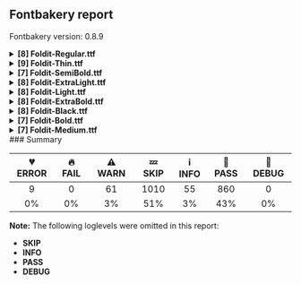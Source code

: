 ## Fontbakery report

Fontbakery version: 0.8.9

<details><summary><b>[8] Foldit-Regular.ttf</b></summary><div><details><summary>💔 <b>ERROR:</b> Check Google Fonts glyph coverage. (<a href="https://font-bakery.readthedocs.io/en/stable/fontbakery/profiles/googlefonts.html#com.google.fonts/check/glyph_coverage">com.google.fonts/check/glyph_coverage</a>)</summary><div>


* 💔 **ERROR** Failed with IndexError: list index out of range
</div></details><details><summary>⚠ <b>WARN:</b> Is there kerning info for non-ligated sequences? (<a href="https://font-bakery.readthedocs.io/en/stable/fontbakery/profiles/googlefonts.html#com.google.fonts/check/kerning_for_non_ligated_sequences">com.google.fonts/check/kerning_for_non_ligated_sequences</a>)</summary><div>


* ⚠ **WARN** GPOS table lacks kerning info for the following non-ligated sequences:

	- f + f

	- f + i

	- i + f

	- f + l

	- l + f 

	- And i + l [code: lacks-kern-info]
</div></details><details><summary>⚠ <b>WARN:</b> Ensure fonts have ScriptLangTags declared on the 'meta' table. (<a href="https://font-bakery.readthedocs.io/en/stable/fontbakery/profiles/googlefonts.html#com.google.fonts/check/meta/script_lang_tags">com.google.fonts/check/meta/script_lang_tags</a>)</summary><div>


* ⚠ **WARN** This font file does not have a 'meta' table. [code: lacks-meta-table]
</div></details><details><summary>⚠ <b>WARN:</b> Check font contains no unreachable glyphs (<a href="https://font-bakery.readthedocs.io/en/stable/fontbakery/profiles/universal.html#com.google.fonts/check/unreachable_glyphs">com.google.fonts/check/unreachable_glyphs</a>)</summary><div>


* ⚠ **WARN** The following glyphs could not be reached by codepoint or substitution rules:

	- ccedilla.color3

	- Ycircumflex.color1

	- ecaron.color0

	- c.color2

	- uni01CB.color5

	- uni1EC0.color0

	- Racute.color3

	- Hbar.color0

	- f_f_l.color9

	- one.color3 

	- And 3012 more.

Use -F or --full-lists to disable shortening of long lists.
 [code: unreachable-glyphs]
</div></details><details><summary>⚠ <b>WARN:</b> Check if each glyph has the recommended amount of contours. (<a href="https://font-bakery.readthedocs.io/en/stable/fontbakery/profiles/universal.html#com.google.fonts/check/contour_count">com.google.fonts/check/contour_count</a>)</summary><div>


* ⚠ **WARN** This font has a 'Soft Hyphen' character (codepoint 0x00AD) which is supposed to be zero-width and invisible, and is used to mark a hyphenation possibility within a word in the absence of or overriding dictionary hyphenation. It is mostly an obsolete mechanism now, and the character is only included in fonts for legacy codepage coverage. [code: softhyphen]
* ⚠ **WARN** This check inspects the glyph outlines and detects the total number of contours in each of them. The expected values are infered from the typical ammounts of contours observed in a large collection of reference font families. The divergences listed below may simply indicate a significantly different design on some of your glyphs. On the other hand, some of these may flag actual bugs in the font such as glyphs mapped to an incorrect codepoint. Please consider reviewing the design and codepoint assignment of these to make sure they are correct.

The following glyphs do not have the recommended number of contours:

	- Glyph name: one	Contours detected: 2	Expected: 1

	- Glyph name: b	Contours detected: 1	Expected: 2

	- Glyph name: q	Contours detected: 1	Expected: 2

	- Glyph name: section	Contours detected: 1	Expected: 2

	- Glyph name: uni00AD	Contours detected: 1	Expected: 0

	- Glyph name: uni20A9	Contours detected: 6	Expected: 1, 3, 4 or 7

	- Glyph name: b	Contours detected: 1	Expected: 2

	- Glyph name: one	Contours detected: 2	Expected: 1

	- Glyph name: q	Contours detected: 1	Expected: 2

	- Glyph name: section	Contours detected: 1	Expected: 2

	- Glyph name: uni00AD	Contours detected: 1	Expected: 0 

	- And Glyph name: uni20A9	Contours detected: 6	Expected: 1, 3, 4 or 7
 [code: contour-count]
</div></details><details><summary>⚠ <b>WARN:</b> Ensure dotted circle glyph is present and can attach marks. (<a href="https://font-bakery.readthedocs.io/en/stable/fontbakery/profiles/universal.html#com.google.fonts/check/dotted_circle">com.google.fonts/check/dotted_circle</a>)</summary><div>


* ⚠ **WARN** No dotted circle glyph present [code: missing-dotted-circle]
</div></details><details><summary>⚠ <b>WARN:</b> Do outlines contain any jaggy segments? (<a href="https://font-bakery.readthedocs.io/en/stable/fontbakery/profiles/<Section: Outline Correctness Checks>.html#com.google.fonts/check/outline_jaggy_segments">com.google.fonts/check/outline_jaggy_segments</a>)</summary><div>


* ⚠ **WARN** The following glyphs have jaggy segments:

	* colonmonetary (U+20A1): L<<137.0,623.0>--<137.0,100.0>>/L<<137.0,100.0>--<212.0,623.0>> = 8.160774610065934 [code: found-jaggy-segments]
</div></details><details><summary>⚠ <b>WARN:</b> Do outlines contain any semi-vertical or semi-horizontal lines? (<a href="https://font-bakery.readthedocs.io/en/stable/fontbakery/profiles/<Section: Outline Correctness Checks>.html#com.google.fonts/check/outline_semi_vertical">com.google.fonts/check/outline_semi_vertical</a>)</summary><div>


* ⚠ **WARN** The following glyphs have semi-vertical/semi-horizontal lines:

	* M (U+004D): L<<593.0,702.0>--<590.0,0.0>>

	* b (U+0062): L<<134.0,748.0>--<135.0,85.0>>

	* dollar (U+0024): L<<260.0,328.0>--<261.0,85.0>>

	* franc (U+20A3): L<<265.0,170.0>--<150.0,169.0>>

	* plusminus (U+00B1): L<<373.0,171.0>--<45.0,170.0>>

	* q (U+0071): L<<256.0,-200.0>--<255.0,343.0>>

	* sterling (U+00A3): L<<447.0,349.0>--<200.0,348.0>>

	* trademark (U+2122): L<<472.0,442.0>--<471.0,618.0>>

	* uni20BC (U+20BC): L<<182.0,77.0>--<181.0,623.0>>

	* uni20BC (U+20BC): L<<263.0,623.0>--<264.0,100.0>>

	* yen (U+00A5): L<<33.0,247.0>--<166.0,248.0>> 

	* And yen (U+00A5): L<<33.0,336.0>--<164.0,337.0>> [code: found-semi-vertical]
</div></details><br></div></details><details><summary><b>[9] Foldit-Thin.ttf</b></summary><div><details><summary>💔 <b>ERROR:</b> Check Google Fonts glyph coverage. (<a href="https://font-bakery.readthedocs.io/en/stable/fontbakery/profiles/googlefonts.html#com.google.fonts/check/glyph_coverage">com.google.fonts/check/glyph_coverage</a>)</summary><div>


* 💔 **ERROR** Failed with IndexError: list index out of range
</div></details><details><summary>⚠ <b>WARN:</b> Is there kerning info for non-ligated sequences? (<a href="https://font-bakery.readthedocs.io/en/stable/fontbakery/profiles/googlefonts.html#com.google.fonts/check/kerning_for_non_ligated_sequences">com.google.fonts/check/kerning_for_non_ligated_sequences</a>)</summary><div>


* ⚠ **WARN** GPOS table lacks kerning info for the following non-ligated sequences:

	- f + f

	- f + i

	- i + f

	- f + l

	- l + f 

	- And i + l [code: lacks-kern-info]
</div></details><details><summary>⚠ <b>WARN:</b> Ensure fonts have ScriptLangTags declared on the 'meta' table. (<a href="https://font-bakery.readthedocs.io/en/stable/fontbakery/profiles/googlefonts.html#com.google.fonts/check/meta/script_lang_tags">com.google.fonts/check/meta/script_lang_tags</a>)</summary><div>


* ⚠ **WARN** This font file does not have a 'meta' table. [code: lacks-meta-table]
</div></details><details><summary>⚠ <b>WARN:</b> Check font contains no unreachable glyphs (<a href="https://font-bakery.readthedocs.io/en/stable/fontbakery/profiles/universal.html#com.google.fonts/check/unreachable_glyphs">com.google.fonts/check/unreachable_glyphs</a>)</summary><div>


* ⚠ **WARN** The following glyphs could not be reached by codepoint or substitution rules:

	- ccedilla.color3

	- Ycircumflex.color1

	- ecaron.color0

	- c.color2

	- uni01CB.color5

	- uni1EC0.color0

	- Racute.color3

	- Hbar.color0

	- f_f_l.color9

	- one.color3 

	- And 3012 more.

Use -F or --full-lists to disable shortening of long lists.
 [code: unreachable-glyphs]
</div></details><details><summary>⚠ <b>WARN:</b> Check if each glyph has the recommended amount of contours. (<a href="https://font-bakery.readthedocs.io/en/stable/fontbakery/profiles/universal.html#com.google.fonts/check/contour_count">com.google.fonts/check/contour_count</a>)</summary><div>


* ⚠ **WARN** This font has a 'Soft Hyphen' character (codepoint 0x00AD) which is supposed to be zero-width and invisible, and is used to mark a hyphenation possibility within a word in the absence of or overriding dictionary hyphenation. It is mostly an obsolete mechanism now, and the character is only included in fonts for legacy codepage coverage. [code: softhyphen]
* ⚠ **WARN** This check inspects the glyph outlines and detects the total number of contours in each of them. The expected values are infered from the typical ammounts of contours observed in a large collection of reference font families. The divergences listed below may simply indicate a significantly different design on some of your glyphs. On the other hand, some of these may flag actual bugs in the font such as glyphs mapped to an incorrect codepoint. Please consider reviewing the design and codepoint assignment of these to make sure they are correct.

The following glyphs do not have the recommended number of contours:

	- Glyph name: at	Contours detected: 1	Expected: 2

	- Glyph name: uni00AD	Contours detected: 1	Expected: 0

	- Glyph name: at	Contours detected: 1	Expected: 2 

	- And Glyph name: uni00AD	Contours detected: 1	Expected: 0
 [code: contour-count]
</div></details><details><summary>⚠ <b>WARN:</b> Ensure dotted circle glyph is present and can attach marks. (<a href="https://font-bakery.readthedocs.io/en/stable/fontbakery/profiles/universal.html#com.google.fonts/check/dotted_circle">com.google.fonts/check/dotted_circle</a>)</summary><div>


* ⚠ **WARN** No dotted circle glyph present [code: missing-dotted-circle]
</div></details><details><summary>⚠ <b>WARN:</b> Do any segments have colinear vectors? (<a href="https://font-bakery.readthedocs.io/en/stable/fontbakery/profiles/<Section: Outline Correctness Checks>.html#com.google.fonts/check/outline_colinear_vectors">com.google.fonts/check/outline_colinear_vectors</a>)</summary><div>


* ⚠ **WARN** The following glyphs have colinear vectors:

	* Abreve (U+0102): L<<110.0,781.0>--<91.0,803.0>> -> L<<91.0,803.0>--<60.0,839.0>>

	* Abreve (U+0102): L<<216.0,839.0>--<185.0,803.0>> -> L<<185.0,803.0>--<166.0,781.0>>

	* Ebreve (U+0114): L<<110.0,781.0>--<91.0,803.0>> -> L<<91.0,803.0>--<60.0,839.0>>

	* Ebreve (U+0114): L<<216.0,839.0>--<185.0,803.0>> -> L<<185.0,803.0>--<166.0,781.0>>

	* Gbreve (U+011E): L<<110.0,781.0>--<91.0,803.0>> -> L<<91.0,803.0>--<60.0,839.0>>

	* Gbreve (U+011E): L<<216.0,839.0>--<185.0,803.0>> -> L<<185.0,803.0>--<166.0,781.0>>

	* Ibreve (U+012C): L<<193.0,839.0>--<162.0,803.0>> -> L<<162.0,803.0>--<143.0,781.0>>

	* Ibreve (U+012C): L<<87.0,781.0>--<68.0,803.0>> -> L<<68.0,803.0>--<37.0,839.0>>

	* Lcaron (U+013D): L<<151.0,700.0>--<151.0,699.0>> -> L<<151.0,699.0>--<146.0,570.0>>

	* M (U+004D): L<<343.0,703.0>--<356.0,695.0>> -> L<<356.0,695.0>--<365.0,690.0>> 

	* And 73 more.

Use -F or --full-lists to disable shortening of long lists. [code: found-colinear-vectors]
</div></details><details><summary>⚠ <b>WARN:</b> Do outlines contain any jaggy segments? (<a href="https://font-bakery.readthedocs.io/en/stable/fontbakery/profiles/<Section: Outline Correctness Checks>.html#com.google.fonts/check/outline_jaggy_segments">com.google.fonts/check/outline_jaggy_segments</a>)</summary><div>


* ⚠ **WARN** The following glyphs have jaggy segments:

	* M (U+004D): L<<197.0,-3.0>--<77.0,582.0>>/L<<77.0,582.0>--<77.0,0.0>> = 11.592175410291073

	* M (U+004D): L<<342.0,0.0>--<342.0,579.0>>/L<<342.0,579.0>--<221.0,-3.0>> = 11.744699097555973

	* V (U+0056): L<<47.0,700.0>--<119.0,98.0>>/L<<119.0,98.0>--<183.0,700.0>> = 12.888706108187892

	* colonmonetary (U+20A1): L<<82.0,676.0>--<82.0,377.0>>/L<<82.0,377.0>--<116.0,676.0>> = 6.4873732411041445

	* oslash (U+00F8): L<<124.0,24.0>--<124.0,301.0>>/L<<124.0,301.0>--<74.0,86.0>> = 13.091893064346833

	* oslash (U+00F8): L<<74.0,476.0>--<74.0,177.0>>/L<<74.0,177.0>--<124.0,392.0>> = 13.091893064346833

	* oslashacute (U+01FF): L<<124.0,24.0>--<124.0,301.0>>/L<<124.0,301.0>--<74.0,86.0>> = 13.091893064346833

	* oslashacute (U+01FF): L<<74.0,476.0>--<74.0,177.0>>/L<<74.0,177.0>--<124.0,392.0>> = 13.091893064346833

	* zero (U+0030): L<<200.0,24.0>--<77.0,618.0>>/L<<77.0,618.0>--<77.0,24.0>> = 11.698937608802657 

	* And zero (U+0030): L<<94.0,646.0>--<213.0,73.0>>/L<<213.0,73.0>--<213.0,646.0>> = 11.732346787462378 [code: found-jaggy-segments]
</div></details><details><summary>⚠ <b>WARN:</b> Do outlines contain any semi-vertical or semi-horizontal lines? (<a href="https://font-bakery.readthedocs.io/en/stable/fontbakery/profiles/<Section: Outline Correctness Checks>.html#com.google.fonts/check/outline_semi_vertical">com.google.fonts/check/outline_semi_vertical</a>)</summary><div>


* ⚠ **WARN** The following glyphs have semi-vertical/semi-horizontal lines:

	* Euro (U+20AC): L<<132.0,353.0>--<252.0,354.0>>

	* Euro (U+20AC): L<<132.0,442.0>--<252.0,443.0>>

	* Euro (U+20AC): L<<275.0,330.0>--<132.0,329.0>>

	* Euro (U+20AC): L<<275.0,419.0>--<132.0,418.0>>

	* dollar (U+0024): L<<114.0,24.0>--<113.0,353.0>>

	* g (U+0067): L<<147.0,476.0>--<146.0,-177.0>>

	* gbreve (U+011F): L<<147.0,476.0>--<146.0,-177.0>>

	* gcaron (U+01E7): L<<147.0,476.0>--<146.0,-177.0>>

	* gcircumflex (U+011D): L<<147.0,476.0>--<146.0,-177.0>>

	* gdotaccent (U+0121): L<<147.0,476.0>--<146.0,-177.0>> 

	* And 17 more.

Use -F or --full-lists to disable shortening of long lists. [code: found-semi-vertical]
</div></details><br></div></details><details><summary><b>[7] Foldit-SemiBold.ttf</b></summary><div><details><summary>💔 <b>ERROR:</b> Check Google Fonts glyph coverage. (<a href="https://font-bakery.readthedocs.io/en/stable/fontbakery/profiles/googlefonts.html#com.google.fonts/check/glyph_coverage">com.google.fonts/check/glyph_coverage</a>)</summary><div>


* 💔 **ERROR** Failed with IndexError: list index out of range
</div></details><details><summary>⚠ <b>WARN:</b> Is there kerning info for non-ligated sequences? (<a href="https://font-bakery.readthedocs.io/en/stable/fontbakery/profiles/googlefonts.html#com.google.fonts/check/kerning_for_non_ligated_sequences">com.google.fonts/check/kerning_for_non_ligated_sequences</a>)</summary><div>


* ⚠ **WARN** GPOS table lacks kerning info for the following non-ligated sequences:

	- f + f

	- f + i

	- i + f

	- f + l

	- l + f 

	- And i + l [code: lacks-kern-info]
</div></details><details><summary>⚠ <b>WARN:</b> Ensure fonts have ScriptLangTags declared on the 'meta' table. (<a href="https://font-bakery.readthedocs.io/en/stable/fontbakery/profiles/googlefonts.html#com.google.fonts/check/meta/script_lang_tags">com.google.fonts/check/meta/script_lang_tags</a>)</summary><div>


* ⚠ **WARN** This font file does not have a 'meta' table. [code: lacks-meta-table]
</div></details><details><summary>⚠ <b>WARN:</b> Check font contains no unreachable glyphs (<a href="https://font-bakery.readthedocs.io/en/stable/fontbakery/profiles/universal.html#com.google.fonts/check/unreachable_glyphs">com.google.fonts/check/unreachable_glyphs</a>)</summary><div>


* ⚠ **WARN** The following glyphs could not be reached by codepoint or substitution rules:

	- ccedilla.color3

	- Ycircumflex.color1

	- ecaron.color0

	- c.color2

	- uni01CB.color5

	- uni1EC0.color0

	- Racute.color3

	- Hbar.color0

	- f_f_l.color9

	- one.color3 

	- And 3012 more.

Use -F or --full-lists to disable shortening of long lists.
 [code: unreachable-glyphs]
</div></details><details><summary>⚠ <b>WARN:</b> Check if each glyph has the recommended amount of contours. (<a href="https://font-bakery.readthedocs.io/en/stable/fontbakery/profiles/universal.html#com.google.fonts/check/contour_count">com.google.fonts/check/contour_count</a>)</summary><div>


* ⚠ **WARN** This font has a 'Soft Hyphen' character (codepoint 0x00AD) which is supposed to be zero-width and invisible, and is used to mark a hyphenation possibility within a word in the absence of or overriding dictionary hyphenation. It is mostly an obsolete mechanism now, and the character is only included in fonts for legacy codepage coverage. [code: softhyphen]
* ⚠ **WARN** This check inspects the glyph outlines and detects the total number of contours in each of them. The expected values are infered from the typical ammounts of contours observed in a large collection of reference font families. The divergences listed below may simply indicate a significantly different design on some of your glyphs. On the other hand, some of these may flag actual bugs in the font such as glyphs mapped to an incorrect codepoint. Please consider reviewing the design and codepoint assignment of these to make sure they are correct.

The following glyphs do not have the recommended number of contours:

	- Glyph name: one	Contours detected: 2	Expected: 1

	- Glyph name: b	Contours detected: 1	Expected: 2

	- Glyph name: q	Contours detected: 1	Expected: 2

	- Glyph name: uni00AD	Contours detected: 1	Expected: 0

	- Glyph name: uni20A6	Contours detected: 4	Expected: 1, 3 or 5

	- Glyph name: uni20A9	Contours detected: 5	Expected: 1, 3, 4 or 7

	- Glyph name: b	Contours detected: 1	Expected: 2

	- Glyph name: one	Contours detected: 2	Expected: 1

	- Glyph name: q	Contours detected: 1	Expected: 2

	- Glyph name: uni00AD	Contours detected: 1	Expected: 0

	- Glyph name: uni20A6	Contours detected: 4	Expected: 1, 3 or 5 

	- And Glyph name: uni20A9	Contours detected: 5	Expected: 1, 3, 4 or 7
 [code: contour-count]
</div></details><details><summary>⚠ <b>WARN:</b> Ensure dotted circle glyph is present and can attach marks. (<a href="https://font-bakery.readthedocs.io/en/stable/fontbakery/profiles/universal.html#com.google.fonts/check/dotted_circle">com.google.fonts/check/dotted_circle</a>)</summary><div>


* ⚠ **WARN** No dotted circle glyph present [code: missing-dotted-circle]
</div></details><details><summary>⚠ <b>WARN:</b> Do outlines contain any semi-vertical or semi-horizontal lines? (<a href="https://font-bakery.readthedocs.io/en/stable/fontbakery/profiles/<Section: Outline Correctness Checks>.html#com.google.fonts/check/outline_semi_vertical">com.google.fonts/check/outline_semi_vertical</a>)</summary><div>


* ⚠ **WARN** The following glyphs have semi-vertical/semi-horizontal lines:

	* M (U+004D): L<<755.0,711.0>--<751.0,0.0>>

	* dollar (U+0024): L<<348.0,309.0>--<349.0,129.0>>

	* franc (U+20A3): L<<327.0,156.0>--<192.0,155.0>>

	* g (U+0067): L<<471.0,385.0>--<470.0,-142.0>>

	* gbreve (U+011F): L<<471.0,385.0>--<470.0,-142.0>>

	* gcaron (U+01E7): L<<471.0,385.0>--<470.0,-142.0>>

	* gcircumflex (U+011D): L<<471.0,385.0>--<470.0,-142.0>>

	* gdotaccent (U+0121): L<<471.0,385.0>--<470.0,-142.0>>

	* greaterequal (U+2265): L<<466.0,112.0>--<40.0,113.0>>

	* k (U+006B): L<<176.0,761.0>--<177.0,0.0>> 

	* And 26 more.

Use -F or --full-lists to disable shortening of long lists. [code: found-semi-vertical]
</div></details><br></div></details><details><summary><b>[8] Foldit-ExtraLight.ttf</b></summary><div><details><summary>💔 <b>ERROR:</b> Check Google Fonts glyph coverage. (<a href="https://font-bakery.readthedocs.io/en/stable/fontbakery/profiles/googlefonts.html#com.google.fonts/check/glyph_coverage">com.google.fonts/check/glyph_coverage</a>)</summary><div>


* 💔 **ERROR** Failed with IndexError: list index out of range
</div></details><details><summary>⚠ <b>WARN:</b> Is there kerning info for non-ligated sequences? (<a href="https://font-bakery.readthedocs.io/en/stable/fontbakery/profiles/googlefonts.html#com.google.fonts/check/kerning_for_non_ligated_sequences">com.google.fonts/check/kerning_for_non_ligated_sequences</a>)</summary><div>


* ⚠ **WARN** GPOS table lacks kerning info for the following non-ligated sequences:

	- f + f

	- f + i

	- i + f

	- f + l

	- l + f 

	- And i + l [code: lacks-kern-info]
</div></details><details><summary>⚠ <b>WARN:</b> Ensure fonts have ScriptLangTags declared on the 'meta' table. (<a href="https://font-bakery.readthedocs.io/en/stable/fontbakery/profiles/googlefonts.html#com.google.fonts/check/meta/script_lang_tags">com.google.fonts/check/meta/script_lang_tags</a>)</summary><div>


* ⚠ **WARN** This font file does not have a 'meta' table. [code: lacks-meta-table]
</div></details><details><summary>⚠ <b>WARN:</b> Check font contains no unreachable glyphs (<a href="https://font-bakery.readthedocs.io/en/stable/fontbakery/profiles/universal.html#com.google.fonts/check/unreachable_glyphs">com.google.fonts/check/unreachable_glyphs</a>)</summary><div>


* ⚠ **WARN** The following glyphs could not be reached by codepoint or substitution rules:

	- ccedilla.color3

	- Ycircumflex.color1

	- ecaron.color0

	- c.color2

	- uni01CB.color5

	- uni1EC0.color0

	- Racute.color3

	- Hbar.color0

	- f_f_l.color9

	- one.color3 

	- And 3012 more.

Use -F or --full-lists to disable shortening of long lists.
 [code: unreachable-glyphs]
</div></details><details><summary>⚠ <b>WARN:</b> Check if each glyph has the recommended amount of contours. (<a href="https://font-bakery.readthedocs.io/en/stable/fontbakery/profiles/universal.html#com.google.fonts/check/contour_count">com.google.fonts/check/contour_count</a>)</summary><div>


* ⚠ **WARN** This font has a 'Soft Hyphen' character (codepoint 0x00AD) which is supposed to be zero-width and invisible, and is used to mark a hyphenation possibility within a word in the absence of or overriding dictionary hyphenation. It is mostly an obsolete mechanism now, and the character is only included in fonts for legacy codepage coverage. [code: softhyphen]
* ⚠ **WARN** This check inspects the glyph outlines and detects the total number of contours in each of them. The expected values are infered from the typical ammounts of contours observed in a large collection of reference font families. The divergences listed below may simply indicate a significantly different design on some of your glyphs. On the other hand, some of these may flag actual bugs in the font such as glyphs mapped to an incorrect codepoint. Please consider reviewing the design and codepoint assignment of these to make sure they are correct.

The following glyphs do not have the recommended number of contours:

	- Glyph name: one	Contours detected: 2	Expected: 1

	- Glyph name: b	Contours detected: 1	Expected: 2

	- Glyph name: q	Contours detected: 1	Expected: 2

	- Glyph name: uni00AD	Contours detected: 1	Expected: 0

	- Glyph name: b	Contours detected: 1	Expected: 2

	- Glyph name: one	Contours detected: 2	Expected: 1

	- Glyph name: q	Contours detected: 1	Expected: 2 

	- And Glyph name: uni00AD	Contours detected: 1	Expected: 0
 [code: contour-count]
</div></details><details><summary>⚠ <b>WARN:</b> Ensure dotted circle glyph is present and can attach marks. (<a href="https://font-bakery.readthedocs.io/en/stable/fontbakery/profiles/universal.html#com.google.fonts/check/dotted_circle">com.google.fonts/check/dotted_circle</a>)</summary><div>


* ⚠ **WARN** No dotted circle glyph present [code: missing-dotted-circle]
</div></details><details><summary>⚠ <b>WARN:</b> Do outlines contain any jaggy segments? (<a href="https://font-bakery.readthedocs.io/en/stable/fontbakery/profiles/<Section: Outline Correctness Checks>.html#com.google.fonts/check/outline_jaggy_segments">com.google.fonts/check/outline_jaggy_segments</a>)</summary><div>


* ⚠ **WARN** The following glyphs have jaggy segments:

	* M (U+004D): L<<210.0,-3.0>--<87.0,545.0>>/L<<87.0,545.0>--<87.0,0.0>> = 12.650525095506046

	* M (U+004D): L<<369.0,0.0>--<369.0,558.0>>/L<<369.0,558.0>--<245.0,-3.0>> = 12.463907854506944

	* colonmonetary (U+20A1): L<<91.0,667.0>--<91.0,320.0>>/L<<91.0,320.0>--<133.0,667.0>> = 6.9013646904254555

	* zero (U+0030): L<<109.0,638.0>--<228.0,104.0>>/L<<228.0,104.0>--<228.0,638.0>> = 12.56288529009344 

	* And zero (U+0030): L<<211.0,35.0>--<87.0,596.0>>/L<<87.0,596.0>--<87.0,35.0>> = 12.463907854506944 [code: found-jaggy-segments]
</div></details><details><summary>⚠ <b>WARN:</b> Do outlines contain any semi-vertical or semi-horizontal lines? (<a href="https://font-bakery.readthedocs.io/en/stable/fontbakery/profiles/<Section: Outline Correctness Checks>.html#com.google.fonts/check/outline_semi_vertical">com.google.fonts/check/outline_semi_vertical</a>)</summary><div>


* ⚠ **WARN** The following glyphs have semi-vertical/semi-horizontal lines:

	* Euro (U+20AC): L<<142.0,352.0>--<279.0,353.0>>

	* Euro (U+20AC): L<<142.0,441.0>--<279.0,442.0>>

	* Euro (U+20AC): L<<302.0,329.0>--<142.0,328.0>>

	* Euro (U+20AC): L<<302.0,418.0>--<142.0,417.0>>

	* Lcaron (U+013D): L<<136.0,570.0>--<135.0,704.0>>

	* M (U+004D): L<<405.0,691.0>--<404.0,0.0>>

	* dcaron (U+010F): L<<213.0,599.0>--<212.0,733.0>>

	* dollar (U+0024): L<<125.0,381.0>--<124.0,667.0>>

	* dollar (U+0024): L<<158.0,667.0>--<159.0,381.0>>

	* g (U+0067): L<<179.0,467.0>--<178.0,-174.0>> 

	* And 24 more.

Use -F or --full-lists to disable shortening of long lists. [code: found-semi-vertical]
</div></details><br></div></details><details><summary><b>[8] Foldit-Light.ttf</b></summary><div><details><summary>💔 <b>ERROR:</b> Check Google Fonts glyph coverage. (<a href="https://font-bakery.readthedocs.io/en/stable/fontbakery/profiles/googlefonts.html#com.google.fonts/check/glyph_coverage">com.google.fonts/check/glyph_coverage</a>)</summary><div>


* 💔 **ERROR** Failed with IndexError: list index out of range
</div></details><details><summary>⚠ <b>WARN:</b> Is there kerning info for non-ligated sequences? (<a href="https://font-bakery.readthedocs.io/en/stable/fontbakery/profiles/googlefonts.html#com.google.fonts/check/kerning_for_non_ligated_sequences">com.google.fonts/check/kerning_for_non_ligated_sequences</a>)</summary><div>


* ⚠ **WARN** GPOS table lacks kerning info for the following non-ligated sequences:

	- f + f

	- f + i

	- i + f

	- f + l

	- l + f 

	- And i + l [code: lacks-kern-info]
</div></details><details><summary>⚠ <b>WARN:</b> Ensure fonts have ScriptLangTags declared on the 'meta' table. (<a href="https://font-bakery.readthedocs.io/en/stable/fontbakery/profiles/googlefonts.html#com.google.fonts/check/meta/script_lang_tags">com.google.fonts/check/meta/script_lang_tags</a>)</summary><div>


* ⚠ **WARN** This font file does not have a 'meta' table. [code: lacks-meta-table]
</div></details><details><summary>⚠ <b>WARN:</b> Check font contains no unreachable glyphs (<a href="https://font-bakery.readthedocs.io/en/stable/fontbakery/profiles/universal.html#com.google.fonts/check/unreachable_glyphs">com.google.fonts/check/unreachable_glyphs</a>)</summary><div>


* ⚠ **WARN** The following glyphs could not be reached by codepoint or substitution rules:

	- ccedilla.color3

	- Ycircumflex.color1

	- ecaron.color0

	- c.color2

	- uni01CB.color5

	- uni1EC0.color0

	- Racute.color3

	- Hbar.color0

	- f_f_l.color9

	- one.color3 

	- And 3012 more.

Use -F or --full-lists to disable shortening of long lists.
 [code: unreachable-glyphs]
</div></details><details><summary>⚠ <b>WARN:</b> Check if each glyph has the recommended amount of contours. (<a href="https://font-bakery.readthedocs.io/en/stable/fontbakery/profiles/universal.html#com.google.fonts/check/contour_count">com.google.fonts/check/contour_count</a>)</summary><div>


* ⚠ **WARN** This font has a 'Soft Hyphen' character (codepoint 0x00AD) which is supposed to be zero-width and invisible, and is used to mark a hyphenation possibility within a word in the absence of or overriding dictionary hyphenation. It is mostly an obsolete mechanism now, and the character is only included in fonts for legacy codepage coverage. [code: softhyphen]
* ⚠ **WARN** This check inspects the glyph outlines and detects the total number of contours in each of them. The expected values are infered from the typical ammounts of contours observed in a large collection of reference font families. The divergences listed below may simply indicate a significantly different design on some of your glyphs. On the other hand, some of these may flag actual bugs in the font such as glyphs mapped to an incorrect codepoint. Please consider reviewing the design and codepoint assignment of these to make sure they are correct.

The following glyphs do not have the recommended number of contours:

	- Glyph name: one	Contours detected: 2	Expected: 1

	- Glyph name: b	Contours detected: 1	Expected: 2

	- Glyph name: q	Contours detected: 1	Expected: 2

	- Glyph name: uni00AD	Contours detected: 1	Expected: 0

	- Glyph name: b	Contours detected: 1	Expected: 2

	- Glyph name: one	Contours detected: 2	Expected: 1

	- Glyph name: q	Contours detected: 1	Expected: 2 

	- And Glyph name: uni00AD	Contours detected: 1	Expected: 0
 [code: contour-count]
</div></details><details><summary>⚠ <b>WARN:</b> Ensure dotted circle glyph is present and can attach marks. (<a href="https://font-bakery.readthedocs.io/en/stable/fontbakery/profiles/universal.html#com.google.fonts/check/dotted_circle">com.google.fonts/check/dotted_circle</a>)</summary><div>


* ⚠ **WARN** No dotted circle glyph present [code: missing-dotted-circle]
</div></details><details><summary>⚠ <b>WARN:</b> Do outlines contain any jaggy segments? (<a href="https://font-bakery.readthedocs.io/en/stable/fontbakery/profiles/<Section: Outline Correctness Checks>.html#com.google.fonts/check/outline_jaggy_segments">com.google.fonts/check/outline_jaggy_segments</a>)</summary><div>


* ⚠ **WARN** The following glyphs have jaggy segments:

	* M (U+004D): L<<422.0,0.0>--<422.0,522.0>>/L<<422.0,522.0>--<292.0,-3.0>> = 13.907777809854704

	* colonmonetary (U+20A1): L<<109.0,650.0>--<109.0,222.0>>/L<<109.0,222.0>--<164.0,650.0>> = 7.322644008425584

	* zero (U+0030): L<<137.0,624.0>--<256.0,156.0>>/L<<256.0,156.0>--<256.0,624.0>> = 14.266461332998118 

	* And zero (U+0030): L<<233.0,55.0>--<105.0,560.0>>/L<<105.0,560.0>--<105.0,55.0>> = 14.222960896604942 [code: found-jaggy-segments]
</div></details><details><summary>⚠ <b>WARN:</b> Do outlines contain any semi-vertical or semi-horizontal lines? (<a href="https://font-bakery.readthedocs.io/en/stable/fontbakery/profiles/<Section: Outline Correctness Checks>.html#com.google.fonts/check/outline_semi_vertical">com.google.fonts/check/outline_semi_vertical</a>)</summary><div>


* ⚠ **WARN** The following glyphs have semi-vertical/semi-horizontal lines:

	* G (U+0047): L<<147.0,389.0>--<270.0,390.0>>

	* Gbreve (U+011E): L<<147.0,389.0>--<270.0,390.0>>

	* Gcaron (U+01E6): L<<147.0,389.0>--<270.0,390.0>>

	* Gcircumflex (U+011C): L<<147.0,389.0>--<270.0,390.0>>

	* Gdotaccent (U+0120): L<<147.0,389.0>--<270.0,390.0>>

	* M (U+004D): L<<479.0,696.0>--<478.0,0.0>>

	* T (U+0054): L<<166.0,0.0>--<167.0,650.0>>

	* Tbar (U+0166): L<<166.0,388.0>--<167.0,650.0>>

	* Tcaron (U+0164): L<<166.0,0.0>--<167.0,650.0>>

	* dollar (U+0024): L<<146.0,389.0>--<145.0,650.0>> 

	* And 31 more.

Use -F or --full-lists to disable shortening of long lists. [code: found-semi-vertical]
</div></details><br></div></details><details><summary><b>[8] Foldit-ExtraBold.ttf</b></summary><div><details><summary>💔 <b>ERROR:</b> Check Google Fonts glyph coverage. (<a href="https://font-bakery.readthedocs.io/en/stable/fontbakery/profiles/googlefonts.html#com.google.fonts/check/glyph_coverage">com.google.fonts/check/glyph_coverage</a>)</summary><div>


* 💔 **ERROR** Failed with IndexError: list index out of range
</div></details><details><summary>⚠ <b>WARN:</b> Is there kerning info for non-ligated sequences? (<a href="https://font-bakery.readthedocs.io/en/stable/fontbakery/profiles/googlefonts.html#com.google.fonts/check/kerning_for_non_ligated_sequences">com.google.fonts/check/kerning_for_non_ligated_sequences</a>)</summary><div>


* ⚠ **WARN** GPOS table lacks kerning info for the following non-ligated sequences:

	- f + f

	- f + i

	- i + f

	- f + l

	- l + f 

	- And i + l [code: lacks-kern-info]
</div></details><details><summary>⚠ <b>WARN:</b> Ensure fonts have ScriptLangTags declared on the 'meta' table. (<a href="https://font-bakery.readthedocs.io/en/stable/fontbakery/profiles/googlefonts.html#com.google.fonts/check/meta/script_lang_tags">com.google.fonts/check/meta/script_lang_tags</a>)</summary><div>


* ⚠ **WARN** This font file does not have a 'meta' table. [code: lacks-meta-table]
</div></details><details><summary>⚠ <b>WARN:</b> Check font contains no unreachable glyphs (<a href="https://font-bakery.readthedocs.io/en/stable/fontbakery/profiles/universal.html#com.google.fonts/check/unreachable_glyphs">com.google.fonts/check/unreachable_glyphs</a>)</summary><div>


* ⚠ **WARN** The following glyphs could not be reached by codepoint or substitution rules:

	- ccedilla.color3

	- Ycircumflex.color1

	- ecaron.color0

	- c.color2

	- uni01CB.color5

	- uni1EC0.color0

	- Racute.color3

	- Hbar.color0

	- f_f_l.color9

	- one.color3 

	- And 3012 more.

Use -F or --full-lists to disable shortening of long lists.
 [code: unreachable-glyphs]
</div></details><details><summary>⚠ <b>WARN:</b> Check if each glyph has the recommended amount of contours. (<a href="https://font-bakery.readthedocs.io/en/stable/fontbakery/profiles/universal.html#com.google.fonts/check/contour_count">com.google.fonts/check/contour_count</a>)</summary><div>


* ⚠ **WARN** This font has a 'Soft Hyphen' character (codepoint 0x00AD) which is supposed to be zero-width and invisible, and is used to mark a hyphenation possibility within a word in the absence of or overriding dictionary hyphenation. It is mostly an obsolete mechanism now, and the character is only included in fonts for legacy codepage coverage. [code: softhyphen]
* ⚠ **WARN** This check inspects the glyph outlines and detects the total number of contours in each of them. The expected values are infered from the typical ammounts of contours observed in a large collection of reference font families. The divergences listed below may simply indicate a significantly different design on some of your glyphs. On the other hand, some of these may flag actual bugs in the font such as glyphs mapped to an incorrect codepoint. Please consider reviewing the design and codepoint assignment of these to make sure they are correct.

The following glyphs do not have the recommended number of contours:

	- Glyph name: one	Contours detected: 2	Expected: 1

	- Glyph name: b	Contours detected: 1	Expected: 2

	- Glyph name: uni00AD	Contours detected: 1	Expected: 0

	- Glyph name: thorn	Contours detected: 3	Expected: 2

	- Glyph name: uni20A6	Contours detected: 2	Expected: 1, 3 or 5

	- Glyph name: uni20A9	Contours detected: 5	Expected: 1, 3, 4 or 7

	- Glyph name: b	Contours detected: 1	Expected: 2

	- Glyph name: one	Contours detected: 2	Expected: 1

	- Glyph name: thorn	Contours detected: 3	Expected: 2

	- Glyph name: uni00AD	Contours detected: 1	Expected: 0

	- Glyph name: uni20A6	Contours detected: 2	Expected: 1, 3 or 5 

	- And Glyph name: uni20A9	Contours detected: 5	Expected: 1, 3, 4 or 7
 [code: contour-count]
</div></details><details><summary>⚠ <b>WARN:</b> Ensure dotted circle glyph is present and can attach marks. (<a href="https://font-bakery.readthedocs.io/en/stable/fontbakery/profiles/universal.html#com.google.fonts/check/dotted_circle">com.google.fonts/check/dotted_circle</a>)</summary><div>


* ⚠ **WARN** No dotted circle glyph present [code: missing-dotted-circle]
</div></details><details><summary>⚠ <b>WARN:</b> Do outlines contain any jaggy segments? (<a href="https://font-bakery.readthedocs.io/en/stable/fontbakery/profiles/<Section: Outline Correctness Checks>.html#com.google.fonts/check/outline_jaggy_segments">com.google.fonts/check/outline_jaggy_segments</a>)</summary><div>


* ⚠ **WARN** The following glyphs have jaggy segments:

	* q (U+0071): L<<517.0,-200.0>--<516.0,83.0>>/L<<516.0,83.0>--<516.0,0.0>> = 0.20245774221736668 [code: found-jaggy-segments]
</div></details><details><summary>⚠ <b>WARN:</b> Do outlines contain any semi-vertical or semi-horizontal lines? (<a href="https://font-bakery.readthedocs.io/en/stable/fontbakery/profiles/<Section: Outline Correctness Checks>.html#com.google.fonts/check/outline_semi_vertical">com.google.fonts/check/outline_semi_vertical</a>)</summary><div>


* ⚠ **WARN** The following glyphs have semi-vertical/semi-horizontal lines:

	* T (U+0054): L<<277.0,0.0>--<278.0,519.0>>

	* Tcaron (U+0164): L<<277.0,0.0>--<278.0,519.0>>

	* ae (U+00E6): L<<1026.0,218.0>--<738.0,217.0>>

	* aeacute (U+01FD): L<<1026.0,218.0>--<738.0,217.0>>

	* ampersand (U+0026): L<<941.0,1.0>--<714.0,0.0>>

	* b (U+0062): L<<251.0,783.0>--<252.0,206.0>>

	* e (U+0065): L<<532.0,218.0>--<243.0,217.0>>

	* eacute (U+00E9): L<<532.0,218.0>--<243.0,217.0>>

	* ebreve (U+0115): L<<532.0,218.0>--<243.0,217.0>>

	* ecaron (U+011B): L<<532.0,218.0>--<243.0,217.0>> 

	* And 49 more.

Use -F or --full-lists to disable shortening of long lists. [code: found-semi-vertical]
</div></details><br></div></details><details><summary><b>[8] Foldit-Black.ttf</b></summary><div><details><summary>💔 <b>ERROR:</b> Check Google Fonts glyph coverage. (<a href="https://font-bakery.readthedocs.io/en/stable/fontbakery/profiles/googlefonts.html#com.google.fonts/check/glyph_coverage">com.google.fonts/check/glyph_coverage</a>)</summary><div>


* 💔 **ERROR** Failed with IndexError: list index out of range
</div></details><details><summary>⚠ <b>WARN:</b> Is there kerning info for non-ligated sequences? (<a href="https://font-bakery.readthedocs.io/en/stable/fontbakery/profiles/googlefonts.html#com.google.fonts/check/kerning_for_non_ligated_sequences">com.google.fonts/check/kerning_for_non_ligated_sequences</a>)</summary><div>


* ⚠ **WARN** GPOS table lacks kerning info for the following non-ligated sequences:

	- f + f

	- f + i

	- i + f

	- f + l

	- l + f 

	- And i + l [code: lacks-kern-info]
</div></details><details><summary>⚠ <b>WARN:</b> Ensure fonts have ScriptLangTags declared on the 'meta' table. (<a href="https://font-bakery.readthedocs.io/en/stable/fontbakery/profiles/googlefonts.html#com.google.fonts/check/meta/script_lang_tags">com.google.fonts/check/meta/script_lang_tags</a>)</summary><div>


* ⚠ **WARN** This font file does not have a 'meta' table. [code: lacks-meta-table]
</div></details><details><summary>⚠ <b>WARN:</b> Check font contains no unreachable glyphs (<a href="https://font-bakery.readthedocs.io/en/stable/fontbakery/profiles/universal.html#com.google.fonts/check/unreachable_glyphs">com.google.fonts/check/unreachable_glyphs</a>)</summary><div>


* ⚠ **WARN** The following glyphs could not be reached by codepoint or substitution rules:

	- ccedilla.color3

	- Ycircumflex.color1

	- ecaron.color0

	- c.color2

	- uni01CB.color5

	- uni1EC0.color0

	- Racute.color3

	- Hbar.color0

	- f_f_l.color9

	- one.color3 

	- And 3012 more.

Use -F or --full-lists to disable shortening of long lists.
 [code: unreachable-glyphs]
</div></details><details><summary>⚠ <b>WARN:</b> Check if each glyph has the recommended amount of contours. (<a href="https://font-bakery.readthedocs.io/en/stable/fontbakery/profiles/universal.html#com.google.fonts/check/contour_count">com.google.fonts/check/contour_count</a>)</summary><div>


* ⚠ **WARN** This font has a 'Soft Hyphen' character (codepoint 0x00AD) which is supposed to be zero-width and invisible, and is used to mark a hyphenation possibility within a word in the absence of or overriding dictionary hyphenation. It is mostly an obsolete mechanism now, and the character is only included in fonts for legacy codepage coverage. [code: softhyphen]
* ⚠ **WARN** This check inspects the glyph outlines and detects the total number of contours in each of them. The expected values are infered from the typical ammounts of contours observed in a large collection of reference font families. The divergences listed below may simply indicate a significantly different design on some of your glyphs. On the other hand, some of these may flag actual bugs in the font such as glyphs mapped to an incorrect codepoint. Please consider reviewing the design and codepoint assignment of these to make sure they are correct.

The following glyphs do not have the recommended number of contours:

	- Glyph name: one	Contours detected: 2	Expected: 1

	- Glyph name: b	Contours detected: 1	Expected: 2

	- Glyph name: uni00AD	Contours detected: 1	Expected: 0

	- Glyph name: thorn	Contours detected: 3	Expected: 2

	- Glyph name: uni20A6	Contours detected: 2	Expected: 1, 3 or 5

	- Glyph name: uni20A9	Contours detected: 5	Expected: 1, 3, 4 or 7

	- Glyph name: b	Contours detected: 1	Expected: 2

	- Glyph name: one	Contours detected: 2	Expected: 1

	- Glyph name: thorn	Contours detected: 3	Expected: 2

	- Glyph name: uni00AD	Contours detected: 1	Expected: 0

	- Glyph name: uni20A6	Contours detected: 2	Expected: 1, 3 or 5 

	- And Glyph name: uni20A9	Contours detected: 5	Expected: 1, 3, 4 or 7
 [code: contour-count]
</div></details><details><summary>⚠ <b>WARN:</b> Ensure dotted circle glyph is present and can attach marks. (<a href="https://font-bakery.readthedocs.io/en/stable/fontbakery/profiles/universal.html#com.google.fonts/check/dotted_circle">com.google.fonts/check/dotted_circle</a>)</summary><div>


* ⚠ **WARN** No dotted circle glyph present [code: missing-dotted-circle]
</div></details><details><summary>⚠ <b>WARN:</b> Do outlines contain any jaggy segments? (<a href="https://font-bakery.readthedocs.io/en/stable/fontbakery/profiles/<Section: Outline Correctness Checks>.html#com.google.fonts/check/outline_jaggy_segments">com.google.fonts/check/outline_jaggy_segments</a>)</summary><div>


* ⚠ **WARN** The following glyphs have jaggy segments:

	* asterisk (U+002A): L<<225.0,442.0>--<211.0,351.0>>/L<<211.0,351.0>--<271.0,730.0>> = 0.24975216281029114

	* d (U+0064): L<<862.0,289.0>--<861.0,290.0>>/L<<861.0,290.0>--<863.0,287.0>> = 11.309932474020227

	* dcaron (U+010F): L<<862.0,289.0>--<861.0,290.0>>/L<<861.0,290.0>--<863.0,287.0>> = 11.309932474020227

	* dcroat (U+0111): L<<862.0,289.0>--<861.0,290.0>>/L<<861.0,290.0>--<863.0,287.0>> = 11.309932474020227

	* dong (U+20AB): L<<852.0,319.0>--<849.0,322.0>>/L<<849.0,322.0>--<853.0,317.0>> = 6.3401917459097925

	* oe (U+0153): L<<1201.0,221.0>--<842.0,220.0>>/L<<842.0,220.0>--<842.0,220.0>> = 0.15959785884710373

	* p (U+0070): L<<36.0,241.0>--<39.0,238.0>>/L<<39.0,238.0>--<35.0,243.0>> = 6.340191745909908 

	* And uni01C6 (U+01C6): L<<862.0,289.0>--<861.0,290.0>>/L<<861.0,290.0>--<863.0,287.0>> = 11.309932474020227 [code: found-jaggy-segments]
</div></details><details><summary>⚠ <b>WARN:</b> Do outlines contain any semi-vertical or semi-horizontal lines? (<a href="https://font-bakery.readthedocs.io/en/stable/fontbakery/profiles/<Section: Outline Correctness Checks>.html#com.google.fonts/check/outline_semi_vertical">com.google.fonts/check/outline_semi_vertical</a>)</summary><div>


* ⚠ **WARN** The following glyphs have semi-vertical/semi-horizontal lines:

	* Euro (U+20AC): L<<344.0,333.0>--<824.0,334.0>>

	* Euro (U+20AC): L<<344.0,422.0>--<824.0,423.0>>

	* Euro (U+20AC): L<<847.0,310.0>--<344.0,309.0>>

	* Euro (U+20AC): L<<847.0,399.0>--<344.0,398.0>>

	* G (U+0047): L<<299.0,466.0>--<728.0,467.0>>

	* Gbreve (U+011E): L<<299.0,466.0>--<728.0,467.0>>

	* Gcaron (U+01E6): L<<299.0,466.0>--<728.0,467.0>>

	* Gcircumflex (U+011C): L<<299.0,466.0>--<728.0,467.0>>

	* Gdotaccent (U+0120): L<<299.0,466.0>--<728.0,467.0>>

	* T (U+0054): L<<305.0,0.0>--<306.0,486.0>> 

	* And 63 more.

Use -F or --full-lists to disable shortening of long lists. [code: found-semi-vertical]
</div></details><br></div></details><details><summary><b>[7] Foldit-Bold.ttf</b></summary><div><details><summary>💔 <b>ERROR:</b> Check Google Fonts glyph coverage. (<a href="https://font-bakery.readthedocs.io/en/stable/fontbakery/profiles/googlefonts.html#com.google.fonts/check/glyph_coverage">com.google.fonts/check/glyph_coverage</a>)</summary><div>


* 💔 **ERROR** Failed with IndexError: list index out of range
</div></details><details><summary>⚠ <b>WARN:</b> Is there kerning info for non-ligated sequences? (<a href="https://font-bakery.readthedocs.io/en/stable/fontbakery/profiles/googlefonts.html#com.google.fonts/check/kerning_for_non_ligated_sequences">com.google.fonts/check/kerning_for_non_ligated_sequences</a>)</summary><div>


* ⚠ **WARN** GPOS table lacks kerning info for the following non-ligated sequences:

	- f + f

	- f + i

	- i + f

	- f + l

	- l + f 

	- And i + l [code: lacks-kern-info]
</div></details><details><summary>⚠ <b>WARN:</b> Ensure fonts have ScriptLangTags declared on the 'meta' table. (<a href="https://font-bakery.readthedocs.io/en/stable/fontbakery/profiles/googlefonts.html#com.google.fonts/check/meta/script_lang_tags">com.google.fonts/check/meta/script_lang_tags</a>)</summary><div>


* ⚠ **WARN** This font file does not have a 'meta' table. [code: lacks-meta-table]
</div></details><details><summary>⚠ <b>WARN:</b> Check font contains no unreachable glyphs (<a href="https://font-bakery.readthedocs.io/en/stable/fontbakery/profiles/universal.html#com.google.fonts/check/unreachable_glyphs">com.google.fonts/check/unreachable_glyphs</a>)</summary><div>


* ⚠ **WARN** The following glyphs could not be reached by codepoint or substitution rules:

	- ccedilla.color3

	- Ycircumflex.color1

	- ecaron.color0

	- c.color2

	- uni01CB.color5

	- uni1EC0.color0

	- Racute.color3

	- Hbar.color0

	- f_f_l.color9

	- one.color3 

	- And 3012 more.

Use -F or --full-lists to disable shortening of long lists.
 [code: unreachable-glyphs]
</div></details><details><summary>⚠ <b>WARN:</b> Check if each glyph has the recommended amount of contours. (<a href="https://font-bakery.readthedocs.io/en/stable/fontbakery/profiles/universal.html#com.google.fonts/check/contour_count">com.google.fonts/check/contour_count</a>)</summary><div>


* ⚠ **WARN** This font has a 'Soft Hyphen' character (codepoint 0x00AD) which is supposed to be zero-width and invisible, and is used to mark a hyphenation possibility within a word in the absence of or overriding dictionary hyphenation. It is mostly an obsolete mechanism now, and the character is only included in fonts for legacy codepage coverage. [code: softhyphen]
* ⚠ **WARN** This check inspects the glyph outlines and detects the total number of contours in each of them. The expected values are infered from the typical ammounts of contours observed in a large collection of reference font families. The divergences listed below may simply indicate a significantly different design on some of your glyphs. On the other hand, some of these may flag actual bugs in the font such as glyphs mapped to an incorrect codepoint. Please consider reviewing the design and codepoint assignment of these to make sure they are correct.

The following glyphs do not have the recommended number of contours:

	- Glyph name: one	Contours detected: 2	Expected: 1

	- Glyph name: b	Contours detected: 1	Expected: 2

	- Glyph name: q	Contours detected: 1	Expected: 2

	- Glyph name: uni00AD	Contours detected: 1	Expected: 0

	- Glyph name: thorn	Contours detected: 3	Expected: 2

	- Glyph name: uni20A6	Contours detected: 4	Expected: 1, 3 or 5

	- Glyph name: uni20A9	Contours detected: 5	Expected: 1, 3, 4 or 7

	- Glyph name: b	Contours detected: 1	Expected: 2

	- Glyph name: one	Contours detected: 2	Expected: 1

	- Glyph name: q	Contours detected: 1	Expected: 2 

	- And 4 more.

Use -F or --full-lists to disable shortening of long lists.
 [code: contour-count]
</div></details><details><summary>⚠ <b>WARN:</b> Ensure dotted circle glyph is present and can attach marks. (<a href="https://font-bakery.readthedocs.io/en/stable/fontbakery/profiles/universal.html#com.google.fonts/check/dotted_circle">com.google.fonts/check/dotted_circle</a>)</summary><div>


* ⚠ **WARN** No dotted circle glyph present [code: missing-dotted-circle]
</div></details><details><summary>⚠ <b>WARN:</b> Do outlines contain any semi-vertical or semi-horizontal lines? (<a href="https://font-bakery.readthedocs.io/en/stable/fontbakery/profiles/<Section: Outline Correctness Checks>.html#com.google.fonts/check/outline_semi_vertical">com.google.fonts/check/outline_semi_vertical</a>)</summary><div>


* ⚠ **WARN** The following glyphs have semi-vertical/semi-horizontal lines:

	* Euro (U+20AC): L<<263.0,341.0>--<605.0,342.0>>

	* Euro (U+20AC): L<<263.0,430.0>--<605.0,431.0>>

	* Euro (U+20AC): L<<628.0,318.0>--<263.0,317.0>>

	* Euro (U+20AC): L<<628.0,407.0>--<263.0,406.0>>

	* G (U+0047): L<<232.0,432.0>--<524.0,433.0>>

	* Gbreve (U+011E): L<<232.0,432.0>--<524.0,433.0>>

	* Gcaron (U+01E6): L<<232.0,432.0>--<524.0,433.0>>

	* Gcircumflex (U+011C): L<<232.0,432.0>--<524.0,433.0>>

	* Gdotaccent (U+0120): L<<232.0,432.0>--<524.0,433.0>>

	* M (U+004D): L<<42.0,722.0>--<188.0,723.0>> 

	* And 60 more.

Use -F or --full-lists to disable shortening of long lists. [code: found-semi-vertical]
</div></details><br></div></details><details><summary><b>[7] Foldit-Medium.ttf</b></summary><div><details><summary>💔 <b>ERROR:</b> Check Google Fonts glyph coverage. (<a href="https://font-bakery.readthedocs.io/en/stable/fontbakery/profiles/googlefonts.html#com.google.fonts/check/glyph_coverage">com.google.fonts/check/glyph_coverage</a>)</summary><div>


* 💔 **ERROR** Failed with IndexError: list index out of range
</div></details><details><summary>⚠ <b>WARN:</b> Is there kerning info for non-ligated sequences? (<a href="https://font-bakery.readthedocs.io/en/stable/fontbakery/profiles/googlefonts.html#com.google.fonts/check/kerning_for_non_ligated_sequences">com.google.fonts/check/kerning_for_non_ligated_sequences</a>)</summary><div>


* ⚠ **WARN** GPOS table lacks kerning info for the following non-ligated sequences:

	- f + f

	- f + i

	- i + f

	- f + l

	- l + f 

	- And i + l [code: lacks-kern-info]
</div></details><details><summary>⚠ <b>WARN:</b> Ensure fonts have ScriptLangTags declared on the 'meta' table. (<a href="https://font-bakery.readthedocs.io/en/stable/fontbakery/profiles/googlefonts.html#com.google.fonts/check/meta/script_lang_tags">com.google.fonts/check/meta/script_lang_tags</a>)</summary><div>


* ⚠ **WARN** This font file does not have a 'meta' table. [code: lacks-meta-table]
</div></details><details><summary>⚠ <b>WARN:</b> Check font contains no unreachable glyphs (<a href="https://font-bakery.readthedocs.io/en/stable/fontbakery/profiles/universal.html#com.google.fonts/check/unreachable_glyphs">com.google.fonts/check/unreachable_glyphs</a>)</summary><div>


* ⚠ **WARN** The following glyphs could not be reached by codepoint or substitution rules:

	- ccedilla.color3

	- Ycircumflex.color1

	- ecaron.color0

	- c.color2

	- uni01CB.color5

	- uni1EC0.color0

	- Racute.color3

	- Hbar.color0

	- f_f_l.color9

	- one.color3 

	- And 3012 more.

Use -F or --full-lists to disable shortening of long lists.
 [code: unreachable-glyphs]
</div></details><details><summary>⚠ <b>WARN:</b> Check if each glyph has the recommended amount of contours. (<a href="https://font-bakery.readthedocs.io/en/stable/fontbakery/profiles/universal.html#com.google.fonts/check/contour_count">com.google.fonts/check/contour_count</a>)</summary><div>


* ⚠ **WARN** This font has a 'Soft Hyphen' character (codepoint 0x00AD) which is supposed to be zero-width and invisible, and is used to mark a hyphenation possibility within a word in the absence of or overriding dictionary hyphenation. It is mostly an obsolete mechanism now, and the character is only included in fonts for legacy codepage coverage. [code: softhyphen]
* ⚠ **WARN** This check inspects the glyph outlines and detects the total number of contours in each of them. The expected values are infered from the typical ammounts of contours observed in a large collection of reference font families. The divergences listed below may simply indicate a significantly different design on some of your glyphs. On the other hand, some of these may flag actual bugs in the font such as glyphs mapped to an incorrect codepoint. Please consider reviewing the design and codepoint assignment of these to make sure they are correct.

The following glyphs do not have the recommended number of contours:

	- Glyph name: one	Contours detected: 2	Expected: 1

	- Glyph name: b	Contours detected: 1	Expected: 2

	- Glyph name: q	Contours detected: 1	Expected: 2

	- Glyph name: uni00AD	Contours detected: 1	Expected: 0

	- Glyph name: uni20A6	Contours detected: 4	Expected: 1, 3 or 5

	- Glyph name: uni20A9	Contours detected: 6	Expected: 1, 3, 4 or 7

	- Glyph name: b	Contours detected: 1	Expected: 2

	- Glyph name: one	Contours detected: 2	Expected: 1

	- Glyph name: q	Contours detected: 1	Expected: 2

	- Glyph name: uni00AD	Contours detected: 1	Expected: 0

	- Glyph name: uni20A6	Contours detected: 4	Expected: 1, 3 or 5 

	- And Glyph name: uni20A9	Contours detected: 6	Expected: 1, 3, 4 or 7
 [code: contour-count]
</div></details><details><summary>⚠ <b>WARN:</b> Ensure dotted circle glyph is present and can attach marks. (<a href="https://font-bakery.readthedocs.io/en/stable/fontbakery/profiles/universal.html#com.google.fonts/check/dotted_circle">com.google.fonts/check/dotted_circle</a>)</summary><div>


* ⚠ **WARN** No dotted circle glyph present [code: missing-dotted-circle]
</div></details><details><summary>⚠ <b>WARN:</b> Do outlines contain any semi-vertical or semi-horizontal lines? (<a href="https://font-bakery.readthedocs.io/en/stable/fontbakery/profiles/<Section: Outline Correctness Checks>.html#com.google.fonts/check/outline_semi_vertical">com.google.fonts/check/outline_semi_vertical</a>)</summary><div>


* ⚠ **WARN** The following glyphs have semi-vertical/semi-horizontal lines:

	* Euro (U+20AC): L<<220.0,345.0>--<491.0,346.0>>

	* Euro (U+20AC): L<<220.0,434.0>--<491.0,435.0>>

	* Euro (U+20AC): L<<514.0,322.0>--<220.0,321.0>>

	* Euro (U+20AC): L<<514.0,411.0>--<220.0,410.0>>

	* G (U+0047): L<<196.0,414.0>--<418.0,415.0>>

	* Gbreve (U+011E): L<<196.0,414.0>--<418.0,415.0>>

	* Gcaron (U+01E6): L<<196.0,414.0>--<418.0,415.0>>

	* Gcircumflex (U+011C): L<<196.0,414.0>--<418.0,415.0>>

	* Gdotaccent (U+0120): L<<196.0,414.0>--<418.0,415.0>>

	* M (U+004D): L<<706.0,709.0>--<702.0,0.0>> 

	* And 44 more.

Use -F or --full-lists to disable shortening of long lists. [code: found-semi-vertical]
</div></details><br></div></details>
### Summary

| 💔 ERROR | 🔥 FAIL | ⚠ WARN | 💤 SKIP | ℹ INFO | 🍞 PASS | 🔎 DEBUG |
|:-----:|:----:|:----:|:----:|:----:|:----:|:----:|
| 9 | 0 | 61 | 1010 | 55 | 860 | 0 |
| 0% | 0% | 3% | 51% | 3% | 43% | 0% |

**Note:** The following loglevels were omitted in this report:
* **SKIP**
* **INFO**
* **PASS**
* **DEBUG**
